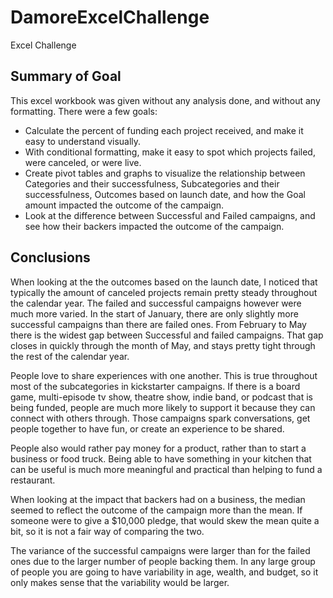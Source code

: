 # DamoreExcelChallenge
Excel Challenge

## Summary of Goal

This excel workbook was given without any analysis done, and without any formatting. 
There were a few goals:
- Calculate the percent of funding each project received, and make it easy to understand visually. 
- With conditional formatting, make it easy to spot which projects failed, were canceled, or were live.
- Create pivot tables and graphs to visualize the relationship between Categories and their successfulness, Subcategories and their successfulness, Outcomes based on launch date, and how the Goal amount impacted the outcome of the campaign. 
- Look at the difference between Successful and Failed campaigns, and see how their backers impacted the outcome of the campaign.

## Conclusions

When looking at the the outcomes based on the launch date, I noticed that typically the amount of canceled projects remain pretty steady throughout the calendar year. The failed and successful campaigns however were much more varied. In the start of January, there are only slightly more successful campaigns than there are failed ones. From February to May there is the widest gap between Successful and failed campaigns. That gap closes in quickly through the month of May, and stays pretty tight through the rest of the calendar year. 

People love to share experiences with one another. This is true throughout most of the subcategories in kickstarter campaigns. If there is a board game, multi-episode tv show, theatre show, indie band, or podcast that is being funded, people are much more likely to support it because they can connect with others through. Those campaigns spark conversations, get people together to have fun, or create an experience to be shared. 

People also would rather pay money for a product, rather than to start a business or food truck. Being able to have something in your kitchen that can be useful is much more meaningful and practical than helping to fund a restaurant. 

When looking at the impact that backers had on a business, the median seemed to reflect the outcome of the campaign more than the mean. If someone were to give a $10,000 pledge, that would skew the mean quite a bit, so it is not a fair way of comparing the two. 

The variance of the successful campaigns were larger than for the failed ones due to the larger number of people backing them. In any large group of people you are going to have variability in age, wealth, and budget, so it only makes sense that the variability would be larger. 